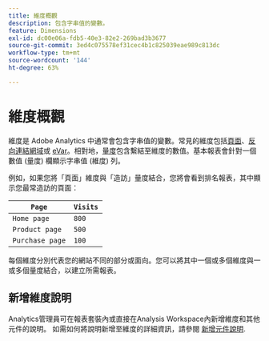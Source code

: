 ```yaml
---
title: 維度概觀
description: 包含字串值的變數。
feature: Dimensions
exl-id: dc00e06a-fdb5-40e3-82e2-269bad3b3677
source-git-commit: 3ed4c075578ef31cec4b1c825039eae989c813dc
workflow-type: tm+mt
source-wordcount: '144'
ht-degree: 63%

---
```


# 維度概觀

維度是 Adobe Analytics 中通常會包含字串值的變數。常見的維度包括[頁面](page.md)、[反向連結網域](referring-domain.md)或 [eVar](evar.md)。相對地，[量度](../metrics/overview.md)包含繫結至維度的數值。基本報表會針對一個數值 (量度) 欄顯示字串值 (維度) 列。

例如，如果您將「頁面」維度與「造訪」量度結合，您將會看到排名報表，其中顯示您最常造訪的頁面：

| `Page` | `Visits` |
| --- | --- |
| `Home page` | `800` |
| `Product page` | `500` |
| `Purchase page` | `100` |

每個維度分別代表您的網站不同的部分或面向。您可以將其中一個或多個維度與一或多個量度結合，以建立所需報表。

## 新增維度說明

Analytics管理員可在報表套裝內或直接在Analysis Workspace內新增維度和其他元件的說明。 如需如何將說明新增至維度的詳細資訊，請參閱 [新增元件說明](/help/analyze/analysis-workspace/components/add-component-descriptions.md).
